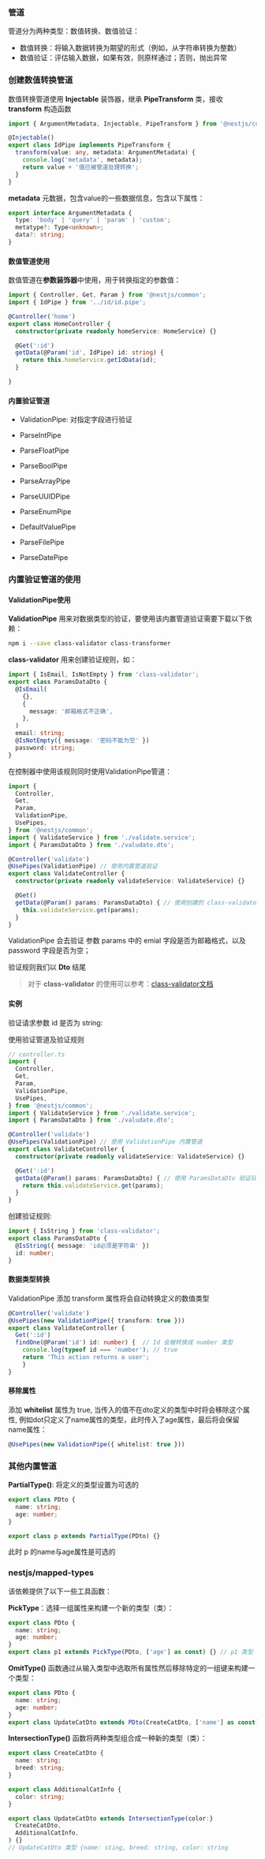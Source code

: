 ### 管道

管道分为两种类型：数值转换、数值验证：

- 数值转换：将输入数据转换为期望的形式（例如，从字符串转换为整数）
- 数值验证：评估输入数据，如果有效，则原样通过；否则，抛出异常

### 创建数值转换管道

数值转换管道使用 **Injectable** 装饰器，继承 **PipeTransform** 类，接收 **transform** 构造函数

```ts
import { ArgumentMetadata, Injectable, PipeTransform } from '@nestjs/common';

@Injectable()
export class IdPipe implements PipeTransform {
  transform(value: any, metadata: ArgumentMetadata) {
    console.log('metadata', metadata);
    return value + '值已被管道处理转换';
  }
}

```

**metadata** 元数据，包含value的一些数据信息，包含以下属性：

```ts
export interface ArgumentMetadata {
  type: 'body' | 'query' | 'param' | 'custom';
  metatype?: Type<unknown>;
  data?: string;
}
```

#### 数值管道使用

数值管道在**参数装饰器**中使用，用于转换指定的参数值：

```ts
import { Controller, Get, Param } from '@nestjs/common';
import { IdPipe } from '../id/id.pipe';

@Controller('home')
export class HomeController {
  constructor(private readonly homeService: HomeService) {}

  @Get(':id')
  getData(@Param('id', IdPipe) id: string) {
    return this.homeService.getIdData(id);
  }

}
```

#### 内置验证管道

- ValidationPipe: 对指定字段进行验证

- ParseIntPipe
- ParseFloatPipe
- ParseBoolPipe
- ParseArrayPipe
- ParseUUIDPipe
- ParseEnumPipe
- DefaultValuePipe
- ParseFilePipe
- ParseDatePipe



### 内置验证管道的使用

#### ValidationPipe使用

**ValidationPipe** 用来对数据类型的验证，要使用该内置管道验证需要下载以下依赖：

```bash
npm i --save class-validator class-transformer
```

**class-validator** 用来创建验证规则，如：

```ts 
import { IsEmail, IsNotEmpty } from 'class-validator';
export class ParamsDataDto {
  @IsEmail(
    {},
    {
      message: '邮箱格式不正确',
    },
  )
  email: string;
  @IsNotEmpty({ message: '密码不能为空' })
  password: string;
}
```

在控制器中使用该规则同时使用ValidationPipe管道：

```ts
import {
  Controller,
  Get,
  Param,
  ValidationPipe,
  UsePipes,
} from '@nestjs/common';
import { ValidateService } from './validate.service';
import { ParamsDataDto } from './valudate.dto';

@Controller('validate')
@UsePipes(ValidationPipe) // 使用内置管道验证
export class ValidateController {
  constructor(private readonly validateService: ValidateService) {}

  @Get()
  getData(@Param() params: ParamsDataDto) { // 使用创建的 class-validator 验证规则
    this.validateService.get(params);
  }
}
```

ValidationPipe 会去验证 参数 params 中的 emial 字段是否为邮箱格式，以及 password 字段是否为空；

验证规则我们以 **Dto** 结尾

> 对于 **class-validator** 的使用可以参考：[class-validator文档](https://github.com/typestack/class-validator)

#### 实例

验证请求参数 id 是否为 string:

使用验证管道及验证规则

```ts
// controller.ts
import {
  Controller,
  Get,
  Param,
  ValidationPipe,
  UsePipes,
} from '@nestjs/common';
import { ValidateService } from './validate.service';
import { ParamsDataDto } from './valudate.dto';

@Controller('validate')
@UsePipes(ValidationPipe) // 使用 ValidationPipe 内置管道
export class ValidateController {
  constructor(private readonly validateService: ValidateService) {}

  @Get(':id')
  getData(@Param() params: ParamsDataDto) { // 使用 ParamsDataDto 验证队规则验证参数 params
    return this.validateService.get(params);
  }
}

```

创建验证规则:

```ts
import { IsString } from 'class-validator';
export class ParamsDataDto {
  @IsString({ message: 'id必须是字符串' })
  id: number;
}
```

#### 数据类型转换

ValidationPipe 添加 transform 属性将会自动转换定义的数值类型

```ts 
@Controller('validate')
@UsePipes(new ValidationPipe({ transform: true }))
export class ValidateController {
  Get(':id')
  findOne(@Param('id') id: number) {  // Id 会被转换成 number 类型
    console.log(typeof id === 'number'); // true
    return 'This action returns a user';
	}
}
```



#### 移除属性

添加 **whitelist** 属性为 true, 当传入的值不在dto定义的类型中时将会移除这个属性, 例如dot只定义了name属性的类型，此时传入了age属性，最后将会保留name属性：

```ts
@UsePipes(new ValidationPipe({ whitelist: true }))
```

### 其他内置管道

**PartialType()**: 将定义的类型设置为可选的

```ts
export class PDto {
  name: string;
  age: number;
}

export class p extends PartialType(PDto) {}
```

此时 p 的name与age属性是可选的

### nestjs/mapped-types

该依赖提供了以下一些工具函数：

**PickType**：选择一组属性来构建一个新的类型（类）：

```ts
export class PDto {
  name: string;
  age: number;
}
export class p1 extends PickType(PDto, ['age'] as const) {} // p1 类型 {age: number}
```

**OmitType()** 函数通过从输入类型中选取所有属性然后移除特定的一组键来构建一个类型：

```ts
export class PDto {
  name: string;
  age: number;
}
export class UpdateCatDto extends PDto(CreateCatDto, ['name'] as const) {} //UpdateCatDto 类型 {age: number}

```

**IntersectionType()** 函数将两种类型组合成一种新的类型（类）：

```ts
export class CreateCatDto {
  name: string;
  breed: string;
}

export class AdditionalCatInfo {
  color: string;
}

export class UpdateCatDto extends IntersectionType(color:}
  CreateCatDto,
  AdditionalCatInfo,  
) {}
// UpdateCatDto 类型 {name: sting, breed: string, color: string
```

